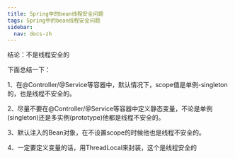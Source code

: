 ```yaml
---
title: Spring中的bean线程安全问题
tags: Spring中的bean线程安全问题
sidebar:
  nav: docs-zh
---
```


结论：不是线程安全的

下面总结一下：

1、在@Controller/@Service等容器中，默认情况下，scope值是单例-singleton的，也是线程不安全的。

2、尽量不要在@Controller/@Service等容器中定义静态变量，不论是单例(singleton)还是多实例(prototype)他都是线程不安全的。

3、默认注入的Bean对象，在不设置scope的时候他也是线程不安全的。

4、一定要定义变量的话，用ThreadLocal来封装，这个是线程安全的